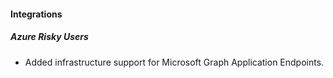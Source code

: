 
#### Integrations

##### Azure Risky Users

- Added infrastructure support for Microsoft Graph Application Endpoints.